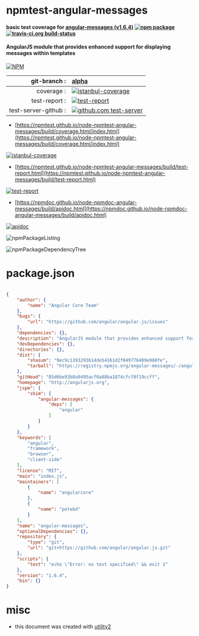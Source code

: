 # npmtest-angular-messages

#### basic test coverage for  [angular-messages (v1.6.4)](http://angularjs.org)  [![npm package](https://img.shields.io/npm/v/npmtest-angular-messages.svg?style=flat-square)](https://www.npmjs.org/package/npmtest-angular-messages) [![travis-ci.org build-status](https://api.travis-ci.org/npmtest/node-npmtest-angular-messages.svg)](https://travis-ci.org/npmtest/node-npmtest-angular-messages)

#### AngularJS module that provides enhanced support for displaying messages within templates

[![NPM](https://nodei.co/npm/angular-messages.png?downloads=true&downloadRank=true&stars=true)](https://www.npmjs.com/package/angular-messages)

| git-branch : | [alpha](https://github.com/npmtest/node-npmtest-angular-messages/tree/alpha)|
|--:|:--|
| coverage : | [![istanbul-coverage](https://npmtest.github.io/node-npmtest-angular-messages/build/coverage.badge.svg)](https://npmtest.github.io/node-npmtest-angular-messages/build/coverage.html/index.html)|
| test-report : | [![test-report](https://npmtest.github.io/node-npmtest-angular-messages/build/test-report.badge.svg)](https://npmtest.github.io/node-npmtest-angular-messages/build/test-report.html)|
| test-server-github : | [![github.com test-server](https://npmtest.github.io/node-npmtest-angular-messages/GitHub-Mark-32px.png)](https://npmtest.github.io/node-npmtest-angular-messages/build/app/index.html) | | build-artifacts : | [![build-artifacts](https://npmtest.github.io/node-npmtest-angular-messages/glyphicons_144_folder_open.png)](https://github.com/npmtest/node-npmtest-angular-messages/tree/gh-pages/build)|

- [https://npmtest.github.io/node-npmtest-angular-messages/build/coverage.html/index.html](https://npmtest.github.io/node-npmtest-angular-messages/build/coverage.html/index.html)

[![istanbul-coverage](https://npmtest.github.io/node-npmtest-angular-messages/build/screenCapture.buildCi.browser.%252Ftmp%252Fbuild%252Fcoverage.lib.html.png)](https://npmtest.github.io/node-npmtest-angular-messages/build/coverage.html/index.html)

- [https://npmtest.github.io/node-npmtest-angular-messages/build/test-report.html](https://npmtest.github.io/node-npmtest-angular-messages/build/test-report.html)

[![test-report](https://npmtest.github.io/node-npmtest-angular-messages/build/screenCapture.buildCi.browser.%252Ftmp%252Fbuild%252Ftest-report.html.png)](https://npmtest.github.io/node-npmtest-angular-messages/build/test-report.html)

- [https://npmdoc.github.io/node-npmdoc-angular-messages/build/apidoc.html](https://npmdoc.github.io/node-npmdoc-angular-messages/build/apidoc.html)

[![apidoc](https://npmdoc.github.io/node-npmdoc-angular-messages/build/screenCapture.buildCi.browser.%252Ftmp%252Fbuild%252Fapidoc.html.png)](https://npmdoc.github.io/node-npmdoc-angular-messages/build/apidoc.html)

![npmPackageListing](https://npmtest.github.io/node-npmtest-angular-messages/build/screenCapture.npmPackageListing.svg)

![npmPackageDependencyTree](https://npmtest.github.io/node-npmtest-angular-messages/build/screenCapture.npmPackageDependencyTree.svg)



# package.json

```json

{
    "author": {
        "name": "Angular Core Team"
    },
    "bugs": {
        "url": "https://github.com/angular/angular.js/issues"
    },
    "dependencies": {},
    "description": "AngularJS module that provides enhanced support for displaying messages within templates",
    "devDependencies": {},
    "directories": {},
    "dist": {
        "shasum": "9ec9c1393293b14de54161d2f849776489e980fe",
        "tarball": "https://registry.npmjs.org/angular-messages/-/angular-messages-1.6.4.tgz"
    },
    "gitHead": "85d6be93b8a9495acf0a88ba1874cfcf8f19ccff",
    "homepage": "http://angularjs.org",
    "jspm": {
        "shim": {
            "angular-messages": {
                "deps": [
                    "angular"
                ]
            }
        }
    },
    "keywords": [
        "angular",
        "framework",
        "browser",
        "client-side"
    ],
    "license": "MIT",
    "main": "index.js",
    "maintainers": [
        {
            "name": "angularcore"
        },
        {
            "name": "petebd"
        }
    ],
    "name": "angular-messages",
    "optionalDependencies": {},
    "repository": {
        "type": "git",
        "url": "git+https://github.com/angular/angular.js.git"
    },
    "scripts": {
        "test": "echo \"Error: no test specified\" && exit 1"
    },
    "version": "1.6.4",
    "bin": {}
}
```



# misc
- this document was created with [utility2](https://github.com/kaizhu256/node-utility2)
